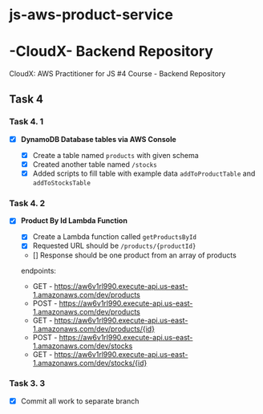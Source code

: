 # js-aws-product-service

# -CloudX- Backend Repository

CloudX: AWS Practitioner for JS #4 Course - Backend Repository

## **Task 4**

### **Task 4. 1**

- [x] **DynamoDB Database tables via AWS Console**

  - [x] Create a table named `products` with given schema
  - [x] Created another table named `/stocks`
  - [x] Added scripts to fill table with example data `addToProductTable` and `addToStocksTable`

### **Task 4. 2**

- [x] **Product By Id Lambda Function**

  - [x] Create a Lambda function called `getProductsById`
  - [x] Requested URL should be `/products/{productId}`
  - [] Response should be one product from an array of products

  endpoints:

  - GET - https://aw6v1rl990.execute-api.us-east-1.amazonaws.com/dev/products
  - POST - https://aw6v1rl990.execute-api.us-east-1.amazonaws.com/dev/products
  - GET - https://aw6v1rl990.execute-api.us-east-1.amazonaws.com/dev/products/{id}
  - POST - https://aw6v1rl990.execute-api.us-east-1.amazonaws.com/dev/stocks
  - GET - https://aw6v1rl990.execute-api.us-east-1.amazonaws.com/dev/stocks/{id}

### **Task 3. 3**

- [x] Commit all work to separate branch

